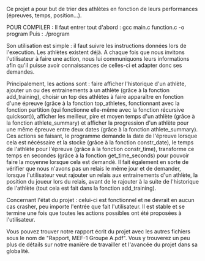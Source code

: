   Ce projet a pour but de trier des athlètes en fonction de leurs performances (épreuves, temps, position...).

POUR COMPILER : 
  Il faut entrer tout d'abord : gcc main.c function.c -o program
  Puis : ./program

  Son utilisation est simple : il faut suivre les instructions données lors de l'execution. Les athlètes existent déjà. A chaque fois que nous invitons l'utilisateur à faire une action, nous lui communiquons leurs informations afin qu'il puisse avoir connaissances de celles-ci et adapter donc ses demandes.

  Principalement, les actions sont : faire afficher l'historique d'un athlète, ajouter un ou des entrainements à un athlète (grâce à la fonction add_training), choisir un top des athlètes à faire apparaître en fonction d'une épreuve (grâce à la fonction top_athletes, fonctionnant avec la fonction partition (qui fonctionne elle-même avec la fonction récursive quicksort)), afficher les meilleur, pire et moyen temps d'un athlète (grâce à la fonction athlete_summary) et afficher la progression d'un athlète pour une même épreuve entre deux dates (grâce à la fonction athlete_summary). Ces actions se faisant, le programme demande la date de l'épreuve lorsque cela est nécéssaire et la stocke (grâce à la fonction constr_date), le temps de l'athlète pour l'épreuve (grâce à la fonction constr_time), transforme ce temps en secondes (grâce à la fonction get_time_seconds) pour pouvoir faire la moyenne lorsque cela est demandé. Il fait également en sorte de vérifier que nous n'avons pas un relais le même jour et de demander, lorsque l'utilisateur veut rajouter un relais aux entrainements d'un athlète, la position du joueur lors du relais, avant de le rajouter à la suite de l'historique de l'athlète (tout cela est fait dans la fonction add_training).

  Concernant l'état du projet : celui-ci est fonctionnel et ne devrait en aucun cas crasher, peu importe l'entrée que fait l'utilisateur. Il est stable et se termine une fois que toutes les actions possibles ont été proposées à l'utilisateur.

  Vous pouvez trouver notre rapport écrit du projet avec les autres fichiers sous le nom de "Rapport, MEF-1 Groupe A.pdf". Vous y trouverez un peu plus de détails sur notre manière de travailler et l'avancée du projet dans sa globalité. 
